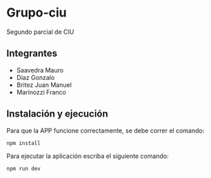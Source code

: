 # Grupo-ciu
Segundo parcial de CIU

## Integrantes

+ Saavedra Mauro
+ Diaz Gonzalo
+ Britez Juan Manuel
+ Marinozzi Franco

## Instalación y ejecución

Para que la APP funcione correctamente, se debe correr el comando:

```
npm install
```

Para ejecutar la aplicación escriba el siguiente comando:

```
npm run dev
```
